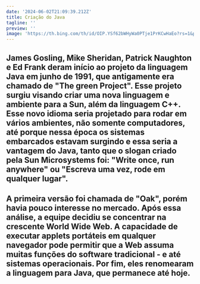 ```yaml
---
date: '2024-06-02T21:09:39.212Z'
title: Criação do Java
tagline: ''
preview: ''
image: 'https://th.bing.com/th/id/OIP.YSf62bWHyWa0PTje1PrKCwHaEo?rs=1&pid=ImgDetMain'
---
```

## James Gosling, Mike Sheridan, Patrick Naughton e Ed Frank deram início ao projeto da linguagem Java em junho de 1991, que antigamente era chamado de "The green Project". Esse projeto surgiu visando criar uma nova linguagem e ambiente para a Sun, além da linguagem C++. Esse novo idioma seria projetado para rodar em vários ambientes, não somente computadores, até porque nessa época os sistemas embarcados estavam surgindo e essa seria a vantagem do Java, tanto que o slogan criado pela Sun Microsystems foi: "Write once, run anywhere" ou "Escreva uma vez, rode em qualquer lugar".
## A primeira versão foi chamada de "Oak", porém havia pouco interesse no mercado. Após essa análise, a equipe decidiu se concentrar na crescente World Wide Web. A capacidade de executar applets portáteis em qualquer navegador pode permitir que a Web assuma muitas funções do software tradicional - e até sistemas operacionais. Por fim, eles renomearam a linguagem para Java, que permanece até hoje.
